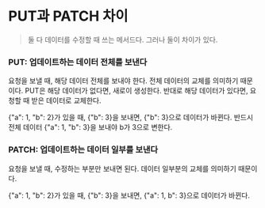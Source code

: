 # PUT과 PATCH 차이

> 둘 다 데이터를 수정할 때 쓰는 메서드다. 그러나 둘이 차이가 있다.

### PUT: 업데이트하는 데이터 전체를 보낸다

요청을 보낼 때, 해당 데이터 전체를 보내야 한다.
전체 데이터의 교체를 의미하기 때문이다.
PUT은 해당 데이터가 없다면, 새로이 생성한다.
반대로 해당 데이터가 있다면, 요청할 때 받은 데이터로 교체한다.

{"a": 1, "b": 2}가 있을 때, {"b": 3}을 보내면, {"b": 3}으로 데이터가 바뀐다.
반드시 전체 데이터 {"a": 1, "b": 3}을 보내야 b가 3으로 변한다.

### PATCH: 업데이트하는 데이터 일부를 보낸다

요청을 보낼 때, 수정하는 부분만 보내면 된다.
데이터 일부분의 교체를 의미하기 때문이다.

{"a": 1, "b": 2}가 있을 때, {"b": 3}을 보내면, {"a": 1, b": 3}으로 데이터가 바뀐다.
